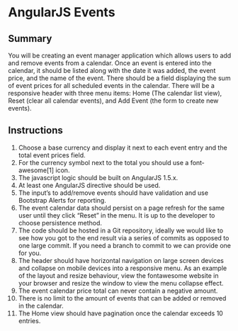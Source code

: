 AngularJS Events
================

Summary
----------
You will be creating an event manager application which allows users to add and remove events from a calendar. Once an event is entered into the calendar, it should be listed along with the date it was added, the event price, and the name of the event. There should be a field displaying the sum of event prices for all scheduled events in the calendar. There will be a responsive header with three menu items: Home (The calendar list view), Reset (clear all calendar events), and Add Event (the form to create new events).

Instructions
------------
1. Choose a base currency and display it next to each event entry and the total event prices field.
2. For the currency symbol next to the total you should use a font­awesome[1] icon.
3. The javascript logic should be built on AngularJS 1.5.x.
4. At least one AngularJS directive should be used.
5. The input’s to add/remove events should have validation and use Bootstrap Alerts for reporting.
6. The event calendar data should persist on a page refresh for the same user until they click “Reset” in the menu. It is up to the developer to choose persistence method.
7. The code should be hosted in a Git repository, ideally we would like to see how you got to the end result via a series of commits as opposed to one large commit. If you need a branch to commit to we can provide one for you.
8. The header should have horizontal navigation on large screen devices and collapse on mobile devices into a responsive menu. As an example of the layout and resize behaviour, view the font­awesome website in your browser and resize the window to view the menu collapse effect.
9. The event calendar price total can never contain a negative amount.
10. There is no limit to the amount of events that can be added or removed in the calendar.
11. The Home view should have pagination once the calendar exceeds 10 entries.
